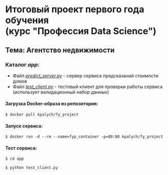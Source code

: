 # Итоговый проект первого года обучения <br /> (курс "Профессия Data Science")
## Тема: Агентство недвижимости

### Каталог *app*:

* Файл *[predict_server.py](https://github.com/kpalych/fy_project/blob/master/app/predict_server.py)* - сервер сервиса предсказаний стоимости домов
* Файл *[test_client.py](https://github.com/kpalych/fy_project/blob/master/app/test_client.py)* - тестовый клиент для проверки работы сервиса (использует валидационный набор данных)

#### Загрузка Docker-образа из репозитория:

`$ docker pull kpalych/fy_project`

#### Запуск сервиса:

`$ docker run -d --rm --name=fyp_container -p=80:80 kpalych/fy_project`

#### Тест сервиса:

`$ cd app`

`$ python test_client.py`